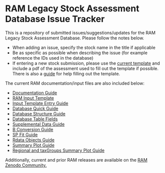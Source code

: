 # RAM Legacy Stock Assessment Database Issue Tracker
This is a repository of submitted issues/suggestions/updates for the RAM Legacy Stock Assessment Database. Please follow the notes below.

- When adding an issue, specify the stock name in the title if applicable
- Be as specific as possible when describing the issue (for example reference the IDs used in the database)
- If entering a new stock submission, please use the <a href="https://github.com/ramadmin/RLSADB/raw/master/RAMLDB-template%20(3-18-21).xlsx">current template</a> and include a pdf of the assessment used to fill out the template if possible. There is also a <a href="https://github.com/ramadmin/RLSADB/raw/master/Assessment%20entry%20guide%20(12-10-19).docx">guide</a> for help filling out the template.

The current RAM documentation/input files are also included below:
- <a href="https://github.com/ramadmin/RLSADB/raw/master/Documentation%20Guide%20(3-9-23).xlsx">Documentation Guide</a>
- <a href="https://github.com/ramadmin/RLSADB/raw/master/RAMLDB-template%20(3-18-21).xlsx">RAM Input Template</a>
- <a href="https://github.com/ramadmin/RLSADB/raw/master/Assessment%20entry%20guide%20(12-10-19).docx">Input Template Entry Guide</a>
- <a href="https://github.com/ramadmin/RLSADB/raw/master/Database%20Quick%20Guide%20(12-6-19).docx">Database Quick Guide</a>
- <a href="https://github.com/ramadmin/RLSADB/raw/master/Database%20Structure%20(12-5-19).docx">Database Structure Guide</a>
- <a href="https://github.com/ramadmin/RLSADB/raw/master/Database%20Table%20Fields%20(3-6-23).xlsx">Database Table Fields</a>
- <a href="https://github.com/ramadmin/RLSADB/raw/master/Supplemental%20Data%20Info%20(12-9-23).docx">Supplemental Data Guide</a>
- <a href="https://github.com/ramadmin/RLSADB/raw/master/RAM%20B-Conversion%20Guide%20(2-1-23).docx">B Conversion Guide</a>
- <a href="https://github.com/ramadmin/RLSADB/raw/master/RAM%20SP%20Fit%20Guide%20(3-6-23).docx">SP Fit Guide</a>
- <a href="https://github.com/ramadmin/RLSADB/raw/master/Rdata%20Objects%20(12-9-19).xlsx">Rdata Objects Guide</a>
- <a href="https://github.com/ramadmin/RLSADB/raw/master/Summary%20Plot%20Guide%20(12-9-19).docx">Summary Plot Guide</a>
- <a href="https://github.com/ramadmin/RLSADB/raw/master/Regional%20and%20taxGroup%20Summary%20Plot%20Guide%20(3-30-23).docx">Regional and taxGroups Summary Plot Guide</a>

Additionally, current and prior RAM releases are available on the <a href="https://zenodo.org/communities/rlsadb/">RAM Zenodo Community.</a>
